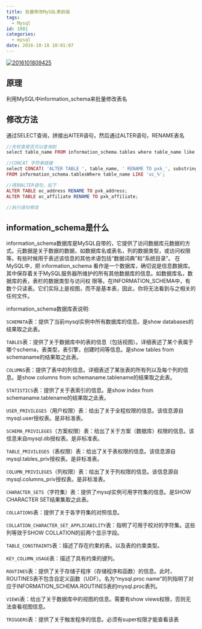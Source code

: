 ```yaml
---
title: 批量修改MySQL表前缀
tags:
  - Mysql
id: 1081
categories:
  - mysql
date: 2016-10-18 10:01:07
---
```


[![2016101809425](/images/2016/10/2016101809425.png)](/images/2016/10/2016101809425.png)

## 原理

利用MySQL中information_schema来批量修改表名

## 修改方法

通过SELECT查询，拼接出AlTER语句，然后通过ALTER语句，RENAME表名

```php
//先检查是否可以查询到
select table_name FROM information_schema.tables where table_name like 'oc_%'; 

//CONCAT 字符串链接
select CONCAT( 'ALTER TABLE ', table_name, ' RENAME TO pxk_', substring(table_name,3),';' )
FROM information_schema.tablesWhere table_name LIKE 'oc_%';

//得到ALTER语句，如下
ALTER TABLE oc_address RENAME TO pxk_address;                                                
ALTER TABLE oc_affiliate RENAME TO pxk_affiliate; 

//执行语句修改
```

## information_schema是什么

information_schema数据库是MySQL自带的，它提供了访问数据库元数据的方式。元数据是关于数据的数据，如数据库名或表名，列的数据类型，或访问权限等。有些时候用于表述该信息的其他术语包括“数据词典”和“系统目录”。
在MySQL中，把 information_schema 看作是一个数据库，确切说是信息数据库。其中保存着关于MySQL服务器所维护的所有其他数据库的信息。如数据库名，数据库的表，表栏的数据类型与访问权 限等。在INFORMATION_SCHEMA中，有数个只读表。它们实际上是视图，而不是基本表，因此，你将无法看到与之相关的任何文件。

information_schema数据库表说明:

`SCHEMATA`表：提供了当前mysql实例中所有数据库的信息。是show databases的结果取之此表。

`TABLES`表：提供了关于数据库中的表的信息（包括视图）。详细表述了某个表属于哪个schema，表类型，表引擎，创建时间等信息。是show tables from schemaname的结果取之此表。

`COLUMNS`表：提供了表中的列信息。详细表述了某张表的所有列以及每个列的信息。是show columns from schemaname.tablename的结果取之此表。

`STATISTICS`表：提供了关于表索引的信息。是show index from schemaname.tablename的结果取之此表。

`USER_PRIVILEGES`（用户权限）表：给出了关于全程权限的信息。该信息源自mysql.user授权表。是非标准表。

`SCHEMA_PRIVILEGES`（方案权限）表：给出了关于方案（数据库）权限的信息。该信息来自mysql.db授权表。是非标准表。

`TABLE_PRIVILEGES`（表权限）表：给出了关于表权限的信息。该信息源自mysql.tables_priv授权表。是非标准表。

`COLUMN_PRIVILEGES`（列权限）表：给出了关于列权限的信息。该信息源自mysql.columns_priv授权表。是非标准表。

`CHARACTER_SETS`（字符集）表：提供了mysql实例可用字符集的信息。是SHOW CHARACTER SET结果集取之此表。

`COLLATIONS`表：提供了关于各字符集的对照信息。

`COLLATION_CHARACTER_SET_APPLICABILITY`表：指明了可用于校对的字符集。这些列等效于SHOW COLLATION的前两个显示字段。

`TABLE_CONSTRAINTS`表：描述了存在约束的表。以及表的约束类型。

`KEY_COLUMN_USAGE`表：描述了具有约束的键列。

`ROUTINES`表：提供了关于存储子程序（存储程序和函数）的信息。此时，ROUTINES表不包含自定义函数（UDF）。名为“mysql.proc name”的列指明了对应于INFORMATION_SCHEMA.ROUTINES表的mysql.proc表列。

`VIEWS`表：给出了关于数据库中的视图的信息。需要有show views权限，否则无法查看视图信息。

`TRIGGERS`表：提供了关于触发程序的信息。必须有super权限才能查看该表